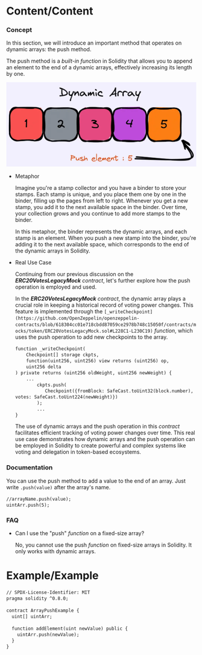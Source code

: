 # Content/Content

### Concept

In this section, we will introduce an important method that operates on dynamic arrays: the push method.

The push method is a *built-in function* in Solidity that allows you to append an element to the end of a dynamic arrays, effectively increasing its length by one.

![Untitled](./img/2-1.png)

- Metaphor
    
    Imagine you're a stamp collector and you have a binder to store your stamps. Each stamp is unique, and you place them one by one in the binder, filling up the pages from left to right. Whenever you get a new stamp, you add it to the next available space in the binder. Over time, your collection grows and you continue to add more stamps to the binder.
    
    In this metaphor, the binder represents the dynamic arrays, and each stamp is an element. When you push a new stamp into the binder, you're adding it to the next available space, which corresponds to the end of the dynamic arrays in Solidity.
    
- Real Use Case
    
    Continuing from our previous discussion on the ***ERC20VotesLegacyMock*** *contract*, let's further explore how the push operation is employed and used.
    
    In the ***ERC20VotesLegacyMock*** *contract*, the dynamic array plays a crucial role in keeping a historical record of voting power changes. This feature is implemented through the `[_writeCheckpoint](https://github.com/OpenZeppelin/openzeppelin-contracts/blob/618304cc01e718cbdd87059ce2978b748c15050f/contracts/mocks/token/ERC20VotesLegacyMock.sol#L228C1-L230C19)` *function*, which uses the push operation to add new checkpoints to the array.
    
    ```solidity
    function _writeCheckpoint(
        Checkpoint[] storage ckpts,
        function(uint256, uint256) view returns (uint256) op,
        uint256 delta
    ) private returns (uint256 oldWeight, uint256 newWeight) {
        ...
    		ckpts.push(
               Checkpoint({fromBlock: SafeCast.toUint32(block.number), votes: SafeCast.toUint224(newWeight)})
            );
    		...
    }
    ```
    
    The use of dynamic arrays and the push operation in this *contract* facilitates efficient tracking of voting power changes over time. This real use case demonstrates how dynamic arrays and the push operation can be employed in Solidity to create powerful and complex systems like voting and delegation in token-based ecosystems.
    

### Documentation

You can use the push method to add a value to the end of an array. Just write `.push(value)` after the array's name.

```solidity
//arrayName.push(value);
uintArr.push(5);
```

### FAQ

- Can I use the "push" *function* on a fixed-size array?
    
    No, you cannot use the push *function* on fixed-size arrays in Solidity. It only works with dynamic arrays.
    

# Example/Example

```solidity
// SPDX-License-Identifier: MIT
pragma solidity ^0.8.0;

contract ArrayPushExample {
  uint[] uintArr;

  function addElement(uint newValue) public {
    uintArr.push(newValue);
  }
}
```
